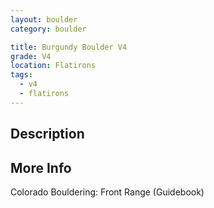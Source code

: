 ```yaml
---
layout: boulder
category: boulder

title: Burgundy Boulder V4
grade: V4
location: Flatirons
tags:
  - v4
  - flatirons
---
```


## Description


## More Info
Colorado Bouldering: Front Range (Guidebook)
